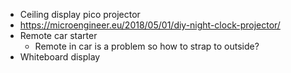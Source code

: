 - Ceiling display pico projector
- https://microengineer.eu/2018/05/01/diy-night-clock-projector/
- Remote car starter
	- Remote in car is a problem so how to strap to outside?
- Whiteboard display